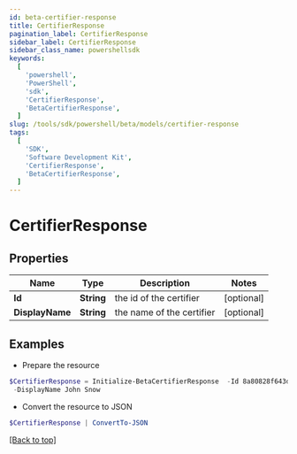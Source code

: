 ```yaml
---
id: beta-certifier-response
title: CertifierResponse
pagination_label: CertifierResponse
sidebar_label: CertifierResponse
sidebar_class_name: powershellsdk
keywords:
  [
    'powershell',
    'PowerShell',
    'sdk',
    'CertifierResponse',
    'BetaCertifierResponse',
  ]
slug: /tools/sdk/powershell/beta/models/certifier-response
tags:
  [
    'SDK',
    'Software Development Kit',
    'CertifierResponse',
    'BetaCertifierResponse',
  ]
---
```


# CertifierResponse

## Properties

| Name            | Type       | Description               | Notes      |
| --------------- | ---------- | ------------------------- | ---------- |
| **Id**          | **String** | the id of the certifier   | [optional] |
| **DisplayName** | **String** | the name of the certifier | [optional] |

## Examples

- Prepare the resource

```powershell
$CertifierResponse = Initialize-BetaCertifierResponse  -Id 8a80828f643d484f01643e14202e206f `
 -DisplayName John Snow
```

- Convert the resource to JSON

```powershell
$CertifierResponse | ConvertTo-JSON
```

[[Back to top]](#)
